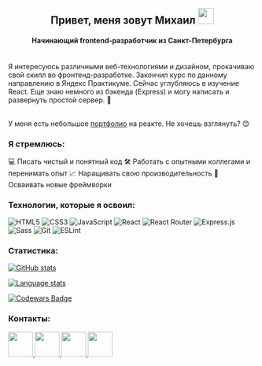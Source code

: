 <h2 align="center">Привет, меня зовут Михаил 
<img src="https://github.com/blackcater/blackcater/raw/main/images/Hi.gif" height="32"/></h2>
<h4 align="center">Начинающий frontend-разработчик из Санкт-Петербурга</h4>
        <br>
Я интересуюсь различными веб-технологиями и дизайном, прокачиваю свой скилл во фронтенд-разработке. Закончил курс по данному направлению в Яндекс Практикуме. Сейчас углубляюсь в изучение React. Еще знаю немного из бэкенда (Express) и могу написать и развернуть простой сервер. 👀
<br><br>

У меня есть небольшое <a href="https://github.com/WskyMike/my-portfolio-react" target="_blank">портфолио</a> на реакте. Не хочешь взглянуть? 😊

### Я стремлюсь:
 💻 Писать чистый и понятный код
 🛠 Работать с опытными коллегами и перенимать опыт
 📈 Наращивать свою производительность
 🤯 Осваивать новые фреймворки

### Технологии, которые я освоил:

![HTML5](https://img.shields.io/badge/html5-%23E34F26.svg?style=for-the-badge&logo=html5&logoColor=white)
![CSS3](https://img.shields.io/badge/css3-%231572B6.svg?style=for-the-badge&logo=css3&logoColor=white)
![JavaScript](https://img.shields.io/badge/javascript-%23323330.svg?style=for-the-badge&logo=javascript&logoColor=%23F7DF1E)
![React](https://img.shields.io/badge/react-%2320232a.svg?style=for-the-badge&logo=react&logoColor=%2361DAFB)
![React Router](https://img.shields.io/badge/React_Router-CA4245?style=for-the-badge&logo=react-router&logoColor=white)
![Express.js](https://img.shields.io/badge/express.js-%23404d59.svg?style=for-the-badge&logo=express&logoColor=%2361DAFB)
![Sass](https://img.shields.io/badge/SASS-hotpink.svg?style=for-the-badge&logo=SASS&logoColor=white)
![Git](https://img.shields.io/badge/git-%23F05033.svg?style=for-the-badge&logo=git&logoColor=white)
![ESLint](https://img.shields.io/badge/ESLint-4B3263?style=for-the-badge&logo=eslint&logoColor=white)

### Статистика:
[![GitHub stats](https://github-readme-stats.vercel.app/api?username=WskyMike&hide=stars,issues,contribs&theme=github_dark_dimmed&show_icons=true)](https://github.com/WskyMike/github-readme-stats)

[![Language stats](https://github-readme-stats.vercel.app/api/top-langs/?username=WskyMike&layout=compact&show_icons=true&theme=github_dark_dimmed)](https://github.com/WskyMike/github-readme-stats)

[![Codewars Badge](https://www.codewars.com/users/WskyMike/badges/small)](https://www.codewars.com/users/WskyMike)

### Контакты:
<div>
    <a href="https://t.me/wskymike">
    <img src="https://img.icons8.com/3d-fluency/94/null/telegram.png" style="width: 50px";>
    </a>
    <a href="https://wa.me/79992323200">
    <img src="https://img.icons8.com/3d-fluency/94/null/whatsapp.png" style="width: 50px">
    </a>
    <a href="https://instagram.com/mikhail.ivanovich">
    <img src="https://img.icons8.com/3d-fluency/94/null/instagram-new.png" style="width: 50px">
    </a>   
    <a href="https://vk.com/mike.wsky">
    <img src="https://img.icons8.com/3d-fluency/94/null/vk-circled.png" style="width: 50px">
    </a>   
</div>
